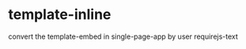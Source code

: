 template-inline
===============

convert the template-embed in single-page-app by user requirejs-text
